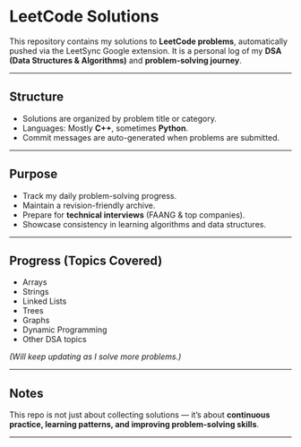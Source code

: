 # LeetCode Solutions

This repository contains my solutions to **LeetCode problems**, automatically pushed via the LeetSync Google extension. It is a personal log of my **DSA (Data Structures & Algorithms)** and **problem-solving journey**.

---

## Structure

- Solutions are organized by problem title or category.  
- Languages: Mostly **C++**, sometimes **Python**.  
- Commit messages are auto-generated when problems are submitted.

---

## Purpose

- Track my daily problem-solving progress.  
- Maintain a revision-friendly archive.  
- Prepare for **technical interviews** (FAANG & top companies).  
- Showcase consistency in learning algorithms and data structures.

---

## Progress (Topics Covered)

- Arrays  
- Strings  
- Linked Lists  
- Trees  
- Graphs  
- Dynamic Programming  
- Other DSA topics  

_(Will keep updating as I solve more problems.)_

---

## Notes

This repo is not just about collecting solutions — it’s about **continuous practice, learning patterns, and improving problem-solving skills**.

---
